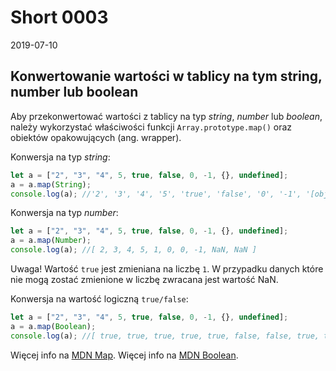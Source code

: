 # Short 0003

2019-07-10

## Konwertowanie wartości w tablicy na tym string, number lub boolean

Aby przekonwertować wartości z tablicy na typ _string_, _number_ lub _boolean_, należy wykorzystać właściwości funkcji `Array.prototype.map()` oraz obiektów opakowujących (ang. wrapper).

Konwersja na typ _string_:
```js
let a = ["2", "3", "4", 5, true, false, 0, -1, {}, undefined];
a = a.map(String);
console.log(a); //'2', '3', '4', '5', 'true', 'false', '0', '-1', '[object Object]', 'undefined'
```

Konwersja na typ _number_:
```js
let a = ["2", "3", "4", 5, true, false, 0, -1, {}, undefined];
a = a.map(Number);
console.log(a); //[ 2, 3, 4, 5, 1, 0, 0, -1, NaN, NaN ]
```
Uwaga! Wartość `true` jest zmieniana na liczbę `1`.
W przypadku danych które nie mogą zostać zmienione w liczbę zwracana jest wartość NaN.


Konwersja na wartość logiczną `true/false`:
```js
let a = ["2", "3", "4", 5, true, false, 0, -1, {}, undefined];
a = a.map(Boolean);
console.log(a); //[ true, true, true, true, true, false, false, true, true, false ]
```

Więcej info na [MDN Map](https://developer.mozilla.org/pl/docs/Web/JavaScript/Referencje/Obiekty/Array/map).
Więcej info na [MDN Boolean](https://developer.mozilla.org/pl/docs/Web/JavaScript/Referencje/Obiekty/Boolean).
